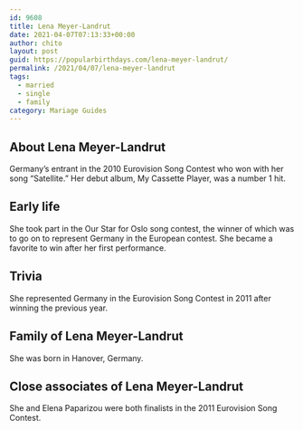 ```yaml
---
id: 9608
title: Lena Meyer-Landrut
date: 2021-04-07T07:13:33+00:00
author: chito
layout: post
guid: https://popularbirthdays.com/lena-meyer-landrut/
permalink: /2021/04/07/lena-meyer-landrut  
tags:
  - married
  - single
  - family
category: Mariage Guides
---
```

<!--Content-->


          
          
## About Lena Meyer-Landrut



  Germany&#8217;s entrant in the 2010 Eurovision Song Contest who won with her song &#8220;Satellite.&#8221; Her debut album, My Cassette Player, was a number 1 hit.

                
                
## Early life



  She took part in the Our Star for Oslo song contest, the winner of which was to go on to represent Germany in the European contest. She became a favorite to win after her first performance.

                
                
## Trivia



  She represented Germany in the Eurovision Song Contest in 2011 after winning the previous year. 

                
                
## Family of Lena Meyer-Landrut



  She was born in Hanover, Germany. 

                
                
## Close associates of Lena Meyer-Landrut



  She and Elena Paparizou were both finalists in the 2011 Eurovision Song Contest.

          
          